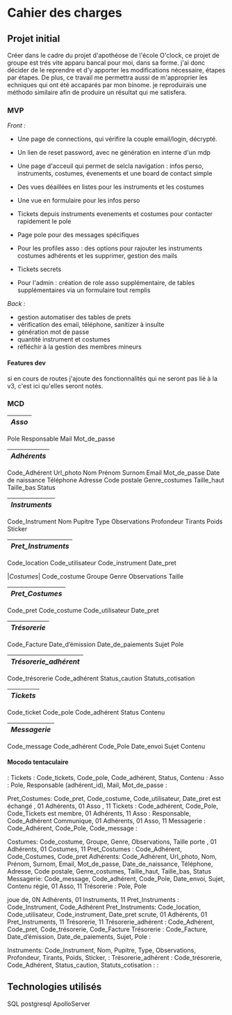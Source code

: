 # Cahier des charges

## Projet initial

Créer dans le cadre du projet d'apothéose de l'école O'clock, ce projet de groupe est trés vite apparu bancal pour moi, dans sa forme. j'ai donc décider de le reprendre et d'y apporter les modifications nécessaire, étapes par étapes. De plus, ce travail me permettra aussi de m'approprier les echniques qui ont été accaparés par mon binome. je reproduirais une méthodo similaire afin de produire un résultat qui me satisfera.

### MVP

*Front :*

- Une page de connections, qui vérifire la couple email/login, décrypté.
- Un lien de reset password, avec ne génération en interne d'un mdp
- Une page d'acceuil qui permet de selcla navigation : infos perso, instruments, costumes, évenements et une board de contact simple
- Des vues déaillées en listes pour les instruments et les costumes
- Une vue en formulaire pour les infos perso
- Tickets depuis instruments evenements et costumes pour contacter rapidement le pole
- Page pole pour des messages spécifiques

- Pour les profiles asso : des options pour rajouter les instruments costumes adhérents et les supprimer, gestion des mails
- Tickets secrets
- Pour l'admin : création de role asso supplémentaire, de tables supplémentaires via un formulaire tout remplis

*Back :*

- gestion automatiser des tables de prets
- vérification des email, téléphone, sanitizer à insulte
- génération mot de passe
- quantité instrument et costumes
- réfléchir à la gestion des membres mineurs
  
#### Features dev

si en cours de routes j'ajoute des fonctionnalités qui ne seront pas lié à la v3, c'est ici qu'elles seront notés.

### MCD

|*Asso*|
|--------|
Pole
Responsable
Mail
Mot_de_passe

|*Adhérents*|
|----------|
Code_Adhérent
Url_photo
Nom
Prénom
Surnom
Email
Mot_de_passe
Date de naissance
Téléphone
Adresse
Code postale
Genre_costumes
Taille_haut
Taille_bas
Status

|*Instruments*|
|--------------|
Code_Instrument
Nom
Pupitre
Type
Observations
Profondeur
Tirants
Poids
Sticker

|*Pret_Instruments*|
|-----------------|
Code_location
Code_utilisateur
Code_instrument
Date_pret

|*Costumes*|
Code_costume
Groupe
Genre
Observations
Taille

|*Pret_Costumes*|
|-------------|
Code_pret
Code_costume
Code_utilisateur
Date_pret

|*Trésorerie*|
|------------|
Code_Facture
Date_d’émission
Date_de_paiements
Sujet
Pole

|*Trésorerie_adhérent*|
|----------------------|
Code_trésorerie
Code_adhérent
Status_caution
Statuts_cotisation

|*Tickets*|
|---------|
Code_ticket
Code_pole
Code_adhérent
Status
Contenu

|*Messagerie*|
|-------------|
Code_message
Code_adhérent
Code_Pole
Date_envoi
Sujet
Contenu

#### Mocodo tentaculaire

:
Tickets : Code_tickets, Code_pole, Code_adhérent, Status, Contenu
:
Asso : Pole, Responsable (adhérent_id), Mail, Mot_de_passe
:

Pret_Costumes: Code_pret, Code_costume, Code_utilisateur, Date_pret
est échangé , 01 Adhérents, 01 Asso , 11 Tickets : Code_adhérent, Code_Pole, Code_Tickets
est membre, 01 Adhérents, 11 Asso : Responsable, Code_Adhérent
Communique, 01 Adhérents, 01 Asso, 11 Messagerie : Code_Adhérent, Code_Pole, Code_message
:

Costumes: Code_costume, Groupe, Genre, Observations, Taille
porte , 01 Adhérents, 01 Costumes, 11 Pret_Costumes : Code_Adhérent, Code_Costumes, Code_pret
Adhérents: Code_Adhérent, Url_photo, Nom, Prénom, Surnom, Email, Mot_de_passe, Date_de_naissance, Téléphone, Adresse, Code postale, Genre_costumes, Taille_haut, Taille_bas, Status
Messagerie: Code_message, Code_adhérent, Code_Pole, Date_envoi, Sujet, Contenu
régie,  01 Asso, 11 Trésorerie : Pole, Pole

joue de, 0N Adhérents, 01 Instruments, 11 Pret_Instruments : Code_Instrument, Code_Adhérent
Pret_Instruments: Code_location, Code_utilisateur, Code_instrument, Date_pret
scrute, 01 Adhérents, 01 Pret_Instruments, 11 Trésorerie, 11 Trésorerie_adhérent : Code_Adhérent, Code_pret, Code_trésorerie, Code_Facture
Trésorerie : Code_Facture, Date_d’émission, Date_de_paiements, Sujet, Pole
:

Instruments: Code_Instrument, Nom, Pupitre, Type, Observations, Profondeur, Tirants, Poids, Sticker,
:
Trésorerie_adhérent : Code_trésorerie, Code_Adhérent, Status_caution, Statuts_cotisation
:
:

## Technologies utilisés

SQL
postgresql
ApolloServer
